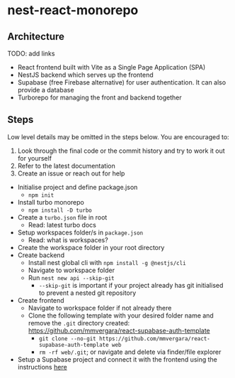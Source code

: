 # nest-react-monorepo

## Architecture

TODO: add links
- React frontend built with Vite as a Single Page Application (SPA)
- NestJS backend which serves up the frontend
- Supabase (free Firebase alternative) for user authentication. It can also provide a database
- Turborepo for managing the front and backend together

## Steps

Low level details may be omitted in the steps below. You are encouraged to:

1. Look through the final code or the commit history and try to work it out for yourself
2. Refer to the latest documentation
3. Create an issue or reach out for help

- Initialise project and define package.json
  - `npm init`
- Install turbo monorepo
  - `npm install -D turbo`
- Create a `turbo.json` file in root
  - Read: latest turbo docs
- Setup workspaces folder/s in `package.json`
  - Read: what is workspaces?
- Create the workspace folder in your root directory
- Create backend
  - Install nest global cli with `npm install -g @nestjs/cli`
  - Navigate to workspace folder
  - Run `nest new api --skip-git`
    - `--skip-git` is important if your project already has git initialised to prevent a nested git repository
- Create frontend
  - Navigate to workspace folder if not already there
  - Clone the following template with your desired folder name and remove the `.git` directory created: <https://github.com/mmvergara/react-supabase-auth-template>
    - `git clone --no-git https://github.com/mmvergara/react-supabase-auth-template web`
    - `rm -rf web/.git`; or navigate and delete via finder/file explorer
- Setup a Supabase project and connect it with the frontend using the instructions [here](apps/web//README.md#getting-started)
